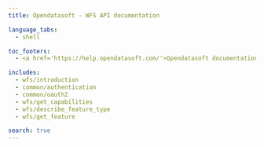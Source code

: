 ```yaml
---
title: Opendatasoft - WFS API documentation

language_tabs:
  - shell

toc_footers:
  - <a href='https://help.opendatasoft.com/'>Opendatasoft documentation</a>

includes:
  - wfs/introduction
  - common/authentication
  - common/oauth2
  - wfs/get_capabilities
  - wfs/describe_feature_type
  - wfs/get_feature

search: true
---
```

